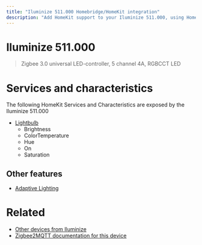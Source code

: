 ```yaml
---
title: "Iluminize 511.000 Homebridge/HomeKit integration"
description: "Add HomeKit support to your Iluminize 511.000, using Homebridge, Zigbee2MQTT and homebridge-z2m."
---
```

<!---
This file has been GENERATED using src/docgen/docgen.ts
DO NOT EDIT THIS FILE MANUALLY!
-->
# Iluminize 511.000
> Zigbee 3.0 universal LED-controller, 5 channel 4A, RGBCCT LED


# Services and characteristics
The following HomeKit Services and Characteristics are exposed by
the Iluminize 511.000

* [Lightbulb](../../light.md)
  * Brightness
  * ColorTemperature
  * Hue
  * On
  * Saturation


## Other features
* [Adaptive Lighting](../../light.md)


# Related
* [Other devices from Iluminize](../index.md#iluminize)
* [Zigbee2MQTT documentation for this device](https://www.zigbee2mqtt.io/devices/511.000.html)
